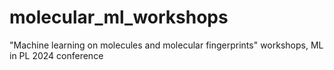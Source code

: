 # molecular_ml_workshops
"Machine learning on molecules and molecular fingerprints" workshops, ML in PL 2024 conference
